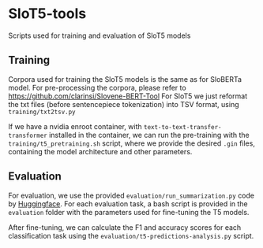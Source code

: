 # SloT5-tools
Scripts used for training and evaluation of SloT5 models

## Training
Corpora used for training the SloT5 models is the same as for SloBERTa model. For pre-processing the corpora, please refer to https://github.com/clarinsi/Slovene-BERT-Tool
For SloT5 we just reformat the txt files (before sentencepiece tokenization) into TSV format, using `training/txt2tsv.py`

If we have a nvidia enroot container, with `text-to-text-transfer-transformer` installed in the container, we can run the pre-training with the `training/t5_pretraining.sh` script, where we provide
the desired `.gin` files, containing the model architecture and other parameters.

## Evaluation
For evaluation, we use the provided `evaluation/run_summarization.py` code by [Huggingface](https://github.com/huggingface/transformers). For each evaluation task, a bash script is provided in
the `evaluation` folder with the parameters used for fine-tuning the T5 models.

After fine-tuning, we can calculate the F1 and accuracy scores for each classification task using the `evaluation/t5-predictions-analysis.py` script.
